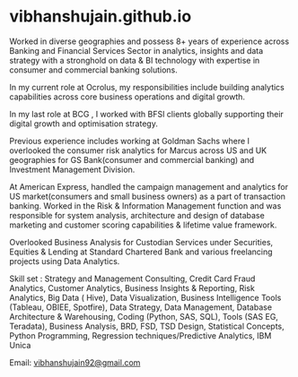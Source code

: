 # vibhanshujain.github.io

Worked in diverse geographies and possess 8+ years of experience across Banking and Financial Services Sector in analytics, insights and data strategy with a stronghold on data & BI technology with expertise in consumer and commercial banking solutions.

In my current role at Ocrolus, my responsibilities include building analytics capabilities across core business operations and digital growth.

In my last role at BCG , I worked with BFSI clients globally supporting their digital growth and optimisation strategy.

Previous experience includes working at Goldman Sachs where I overlooked the consumer risk analytics for Marcus across US and UK geographies for GS Bank(consumer and commercial banking) and Investment Management Division.

At American Express, handled the campaign management and analytics for US market(consumers and small business owners) as a part of transaction banking.
Worked in the Risk & Information Management function and was responsible for system analysis, architecture and design of database marketing and customer scoring capabilities & lifetime value framework.

Overlooked Business Analysis for Custodian Services under Securities, Equities & Lending at Standard Chartered Bank and various freelancing projects using Data Analytics.

Skill set : Strategy and Management Consulting, Credit Card Fraud Analytics, Customer Analytics, Business Insights & Reporting, Risk Analytics, Big Data ( Hive), Data Visualization, Business Intelligence Tools (Tableau, OBIEE, Spotfire), Data Strategy, Data Management, Database Architecture & Warehousing, Coding (Python, SAS, SQL), Tools (SAS EG, Teradata), Business Analysis, BRD, FSD, TSD Design, Statistical Concepts, Python Programming, Regression techniques/Predictive Analytics, IBM Unica

Email: vibhanshujain92@gmail.com
